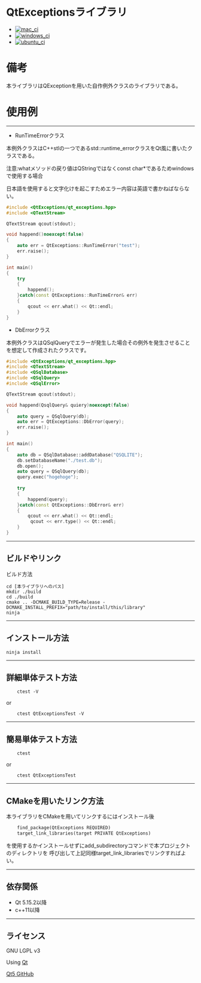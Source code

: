 # QtExceptionsライブラリ

- [![mac_ci](https://github.com/DIODEELEGIA/QtExceptions/actions/workflows/mac.yml/badge.svg)](https://github.com/DIODEELEGIA/QtExceptions/actions/workflows/mac.yml)
- [![windows_ci](https://github.com/DIODEELEGIA/QtExceptions/actions/workflows/windows.yml/badge.svg)](https://github.com/DIODEELEGIA/QtExceptions/actions/workflows/windows.yml)
- [![ubuntu_ci](https://github.com/DIODEELEGIA/QtExceptions/actions/workflows/ubuntu.yml/badge.svg)](https://github.com/DIODEELEGIA/QtExceptions/actions/workflows/ubuntu.yml)

# 備考

本ライブラリはQExceptionを用いた自作例外クラスのライブラリである。

# 使用例

---

- RunTimeErrorクラス

本例外クラスはC++stlの一つであるstd::runtime_errorクラスをQt風に書いたクラスである。

注意:whatメソッドの戻り値はQStringではなくconst char*であるためwindowsで使用する場合

日本語を使用すると文字化けを起こすためエラー内容は英語で書かねばならない。

```c++
#include <QtExceptions/qt_exceptions.hpp>
#include <QTextStream>

QTextStream qcout(stdout);

void happend()noexcept(false)
{
    auto err = QtExceptions::RunTimeError("test");
	err.raise();
}

int main()
{
	try
	{
		happend();
	}catch(const QtExceptions::RunTimeError& err)
	{
		qcout << err.what() << Qt::endl;
	}
}
```



- DbErrorクラス

本例外クラスはQSqlQueryでエラーが発生した場合その例外を発生させることを想定して作成されたクラスです。

```c++
#include <QtExceptions/qt_exceptions.hpp>
#include <QTextStream>
#include <QSqlDatabase>
#include <QSqlQuery>
#include <QSqlError>

QTextStream qcout(stdout);

void happend(QsqlQuery& quiery)noexcept(false)
{
    auto query = QSqlQuery(db);
    auto err = QtExceptions::DbError(query);
	err.raise();
}

int main()
{
    auto db = QSqlDatabase::addDatabase("QSQLITE");
    db.setDatabaseName("./test.db");
    db.open();
    auto query = QSqlQuery(db);
    query.exec("hogehoge");
    
	try
	{
		happend(query);
	}catch(const QtExceptions::DbError& err)
	{
		qcout << err.what() << Qt::endl;
         qcout << err.type() << Qt::endl;
	}
}
```



---

## ビルドやリンク

ビルド方法

```term
cd [本ライブラリへのパス]
mkdir ./build
cd ./build
cmake .. -DCMAKE_BUILD_TYPE=Release -DCMAKE_INSTALL_PREFIX="path/to/install/this/library"
ninja
```


---

## インストール方法

```term
ninja install
```


---

## 詳細単体テスト方法

```term
	ctest -V
```

or

```term
	ctest QtExceptionsTest -V
```



---

## 簡易単体テスト方法

```term
	ctest
```

or

```term
	ctest QtExceptionsTest
```



---

## CMakeを用いたリンク方法

本ライブラリをCMakeを用いてリンクするにはインストール後

```CMakeLists.txt
	find_package(QtExceptions REQUIRED)
	target_link_libraries(target PRIVATE QtExceptions)
```

を使用するかインストールせずにadd_subdirectoryコマンドで本プロジェクトのディレクトリを
呼び出して上記同様target_link_librariesでリンクすればよい。

---

## 依存関係

- Qt 5.15.2以降
- c++11以降

---

## ライセンス

GNU LGPL v3

Using [Qt](https://www.qt.io/ja-jp/)

[Qt5 GitHub](https://github.com/qt/qt5)

